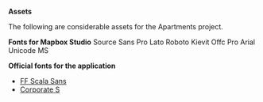 **Assets**

The following are considerable assets for the Apartments project.

**Fonts for Mapbox Studio**
Source Sans Pro
Lato
Roboto
Kievit Offc Pro
Arial Unicode MS


**Official fonts for the application**
- [FF Scala Sans](https://www.fontshop.com/families/ff-scala-sans)
- [Corporate S](https://www.fontshop.com/families/corporate-s)

